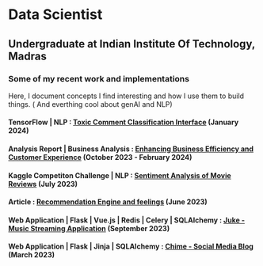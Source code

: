 # Data Scientist 
## Undergraduate at Indian Institute Of Technology, Madras



### Some of my recent work and implementations 
Here, I document concepts I find interesting and how I use them to build things. 
( And everthing cool about genAI and NLP) 

#### TensorFlow | NLP : [Toxic Comment Classification Interface](https://aniketdash7.github.io/toxic_comment_classifier/) (January 2024)

#### Analysis Report | Business Analysis : [Enhancing Business Efficiency and Customer Experience](https://aniketdash7.github.io/business_data_management/) (October 2023 - February 2024)

#### Kaggle Competiton Challenge | NLP : [Sentiment Analysis of Movie Reviews](https://aniketdash7.github.io/sentiment_analysis_movie_reviews) (July 2023)
 
#### Article : [Recommendation Engine and feelings](https://medium.com/@aniket.addash/recommendation-engine-and-feelings-38d9842e8ce1) (June 2023)

#### Web Application | Flask | Vue.js | Redis | Celery | SQLAlchemy : [Juke - Music Streaming Application](https://aniketdash7.github.io/juke) (September 2023)

#### Web Application | Flask | Jinja | SQLAlchemy : [Chime - Social Media Blog](https://aniketdash7.github.io/chime) (March 2023)
 

